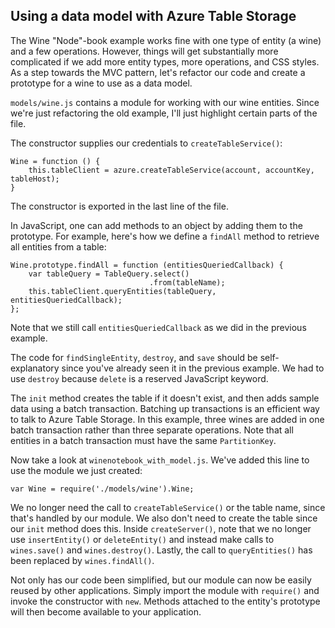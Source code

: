 Using a data model with Azure Table Storage
--------

The Wine "Node"-book example works fine with one type of entity (a wine) and a few operations.  However, things will get substantially more complicated if we add more entity types, more operations, and CSS styles.  As a step towards the MVC pattern, let's refactor our code and create a prototype for a wine to use as a data model.

`models/wine.js` contains a module for working with our wine entities.  Since we're just refactoring the old example, I'll just highlight certain parts of the file.

The constructor supplies our credentials to `createTableService()`:

	Wine = function () {
	    this.tableClient = azure.createTableService(account, accountKey, tableHost);
	}

The constructor is exported in the last line of the file.

In JavaScript, one can add methods to an object by adding them to the prototype.  For example, here's how we define a `findAll` method to retrieve all entities from a table:

	Wine.prototype.findAll = function (entitiesQueriedCallback) {
	    var tableQuery = TableQuery.select()
	                               .from(tableName);
	    this.tableClient.queryEntities(tableQuery, entitiesQueriedCallback);
	};

Note that we still call `entitiesQueriedCallback` as we did in the previous example.

The code for `findSingleEntity`, `destroy`, and `save` should be self-explanatory since you've already seen it in the previous example.  We had to use `destroy` because `delete` is a reserved JavaScript keyword.

The `init` method creates the table if it doesn't exist, and then adds sample data using a batch transaction.  Batching up transactions is an efficient way to talk to Azure Table Storage.  In this example, three wines are added in one batch transaction rather than three separate operations.  Note that all entities in a batch transaction must have the same `PartitionKey`.

Now take a look at `winenotebook_with_model.js`.  We've added this line to use the module we just created:

	var Wine = require('./models/wine').Wine;

We no longer need the call to `createTableService()` or the table name, since that's handled by our module.  We also don't need to create the table since our `init` method does this.  Inside `createServer()`, note that we no longer use `insertEntity()` or `deleteEntity()` and instead make calls to `wines.save()` and `wines.destroy()`.  Lastly, the call to `queryEntities()` has been replaced by `wines.findAll()`.

Not only has our code been simplified, but our module can now be easily reused by other applications.  Simply import the module with `require()` and invoke the constructor with `new`.  Methods attached to the entity's prototype will then become available to your application.

